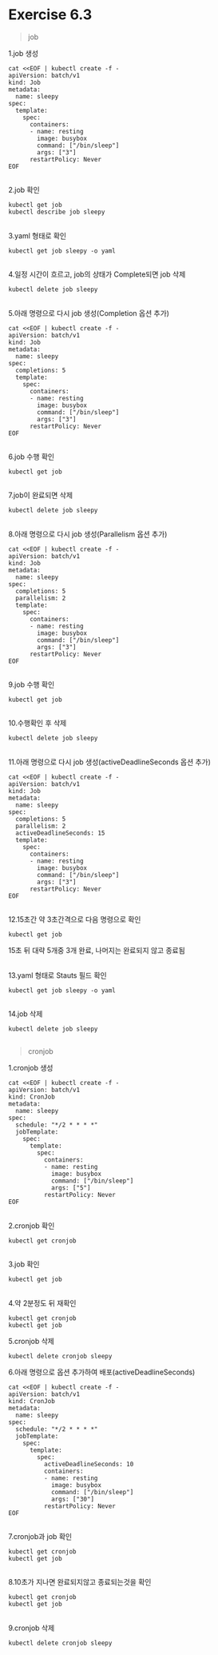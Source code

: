 # Exercise 6.3


>job

1.job 생성
```
cat <<EOF | kubectl create -f -
apiVersion: batch/v1
kind: Job
metadata:
  name: sleepy
spec:
  template:
    spec:
      containers:
      - name: resting
        image: busybox
        command: ["/bin/sleep"]
        args: ["3"]
      restartPolicy: Never
EOF
```

##

2.job 확인
```
kubectl get job
kubectl describe job sleepy
```

##

3.yaml 형태로 확인
```
kubectl get job sleepy -o yaml
```

##

4.일정 시간이 흐르고, job의 상태가 Complete되면 job 삭제
```
kubectl delete job sleepy
```

##

5.아래 명령으로 다시 job 생성(Completion 옵션 추가)
```
cat <<EOF | kubectl create -f -
apiVersion: batch/v1
kind: Job
metadata:
  name: sleepy
spec:
  completions: 5
  template:
    spec:
      containers:
      - name: resting
        image: busybox
        command: ["/bin/sleep"]
        args: ["3"]
      restartPolicy: Never
EOF
```

##

6.job 수행 확인
```
kubectl get job
```

##

7.job이 완료되면 삭제
```
kubectl delete job sleepy
```

##

8.아래 명령으로 다시 job 생성(Parallelism 옵션 추가)
```
cat <<EOF | kubectl create -f -
apiVersion: batch/v1
kind: Job
metadata:
  name: sleepy
spec:
  completions: 5
  parallelism: 2
  template:
    spec:
      containers:
      - name: resting
        image: busybox
        command: ["/bin/sleep"]
        args: ["3"]
      restartPolicy: Never
EOF
```

##

9.job 수행 확인
```
kubectl get job
```

##

10.수행확인 후 삭제
```
kubectl delete job sleepy
```

##

11.아래 명령으로 다시 job 생성(activeDeadlineSeconds 옵션 추가)
```
cat <<EOF | kubectl create -f -
apiVersion: batch/v1
kind: Job
metadata:
  name: sleepy
spec:
  completions: 5
  parallelism: 2
  activeDeadlineSeconds: 15
  template:
    spec:
      containers:
      - name: resting
        image: busybox
        command: ["/bin/sleep"]
        args: ["3"]
      restartPolicy: Never
EOF
```

##

12.15초간 약 3초간격으로 다음 명령으로 확인
```
kubectl get job
```
15초 뒤 대략 5개중 3개 완료, 나머지는 완료되지 않고 종료됨

##

13.yaml 형태로 Stauts 필드 확인
```
kubectl get job sleepy -o yaml
```

##

14.job 삭제
```
kubectl delete job sleepy
```

##

>cronjob

1.cronjob 생성
```
cat <<EOF | kubectl create -f -
apiVersion: batch/v1
kind: CronJob
metadata:
  name: sleepy
spec:
  schedule: "*/2 * * * *"
  jobTemplate:
    spec:
      template:
        spec:
          containers:
          - name: resting
            image: busybox
            command: ["/bin/sleep"]
            args: ["5"]
          restartPolicy: Never
EOF
```
##

2.cronjob 확인
```
kubectl get cronjob
```

##

3.job 확인
```
kubectl get job
```

##

4.약 2분정도 뒤 재확인
```
kubectl get cronjob
kubectl get job
```

5.cronjob 삭제
```
kubectl delete cronjob sleepy
```

6.아래 명령으로 옵션 추가하여 배포(activeDeadlineSeconds)
```
cat <<EOF | kubectl create -f -
apiVersion: batch/v1
kind: CronJob
metadata:
  name: sleepy
spec:
  schedule: "*/2 * * * *"
  jobTemplate:
    spec:
      template:
        spec:
          activeDeadlineSeconds: 10
          containers:
          - name: resting
            image: busybox
            command: ["/bin/sleep"]
            args: ["30"]
          restartPolicy: Never
EOF
```

##

7.cronjob과 job 확인
```
kubectl get cronjob
kubectl get job
```

##

8.10초가 지나면 완료되지않고 종료되는것을 확인
```
kubectl get cronjob
kubectl get job
```

##

9.cronjob 삭제
```
kubectl delete cronjob sleepy
```
